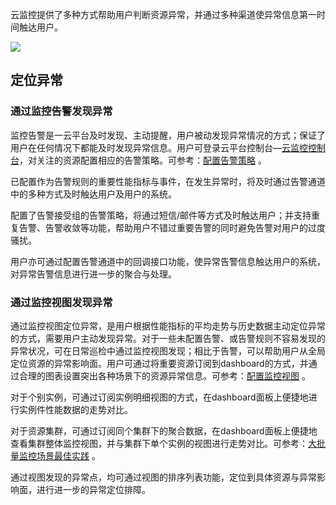 云监控提供了多种方式帮助用户判断资源异常，并通过多种渠道使异常信息第一时间触达用户。

![](http://imgcache.tce.fsphere.cn/static/mc.qcloudimg.com/static/img/3486dc34300abd096c209c69ab4a73b1/image.png)

## 定位异常

### 通过监控告警发现异常

监控告警是一云平台及时发现、主动提醒，用户被动发现异常情况的方式；保证了用户在任何情况下都能及时发现异常信息。用户可登录云平台控制台—[云监控控制台](http://console.tce.fsphere.cn/monitor/overview)，对关注的资源配置相应的告警策略。可参考：[配置告警策略](http://tce.fsphere.cn/document/product/248/6215) 。

已配置作为告警规则的重要性能指标与事件，在发生异常时，将及时通过告警通道中的多种方式及时触达用户及用户的系统。

配置了告警接受组的告警策略，将通过短信/邮件等方式及时触达用户；并支持重复告警、告警收敛等功能，帮助用户不错过重要告警的同时避免告警对用户的过度骚扰。

用户亦可通过配置告警通道中的回调接口功能，使异常告警信息触达用户的系统，对异常告警信息进行进一步的聚合与处理。

### 通过监控视图发现异常

通过监控视图定位异常，是用户根据性能指标的平均走势与历史数据主动定位异常的方式，需要用户主动发现异常。对于一些未配置告警、或告警规则不容易发现的异常状况，可在日常巡检中通过监控视图发现；相比于告警，可以帮助用户从全局定位资源的异常影响面。用户可通过将重要资源订阅到dashboard的方式，并通过合理的图表设置突出各种场景下的资源异常信息。可参考：[配置监控视图](http://tce.fsphere.cn/document/product/248/13119) 。

对于个别实例，可通过订阅实例明细视图的方式，在dashboard面板上便捷地进行实例件性能数据的走势对比。

对于资源集群，可通过订阅同个集群下的聚合数据，在dashboard面板上便捷地查看集群整体监控视图，并与集群下单个实例的视图进行走势对比。可参考：[大批量监控场景最佳实践](http://tce.fsphere.cn/document/product/248/13521) 。

通过视图发现的异常点，均可通过视图的排序列表功能，定位到具体资源与异常影响面，进行进一步的异常定位排障。

